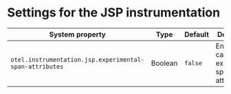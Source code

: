 # Settings for the JSP instrumentation

| System property                                         | Type    | Default | Description                                         |
| ------------------------------------------------------- | ------- | ------- | --------------------------------------------------- |
| `otel.instrumentation.jsp.experimental-span-attributes` | Boolean | `false` | Enable the capture of experimental span attributes. |
